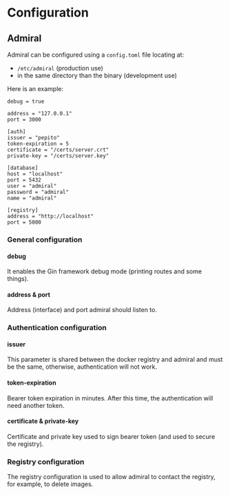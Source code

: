 # Configuration

## Admiral

Admiral can be configured using a `config.toml` file locating at:

* `/etc/admiral` (production use)
* in the same directory than the binary (development use)

Here is an example:

```
debug = true

address = "127.0.0.1"
port = 3000

[auth]
issuer = "pepito"
token-expiration = 5
certificate = "/certs/server.crt"
private-key = "/certs/server.key"

[database]
host = "localhost"
port = 5432
user = "admiral"
password = "admiral"
name = "admiral"

[registry]
address = "http://localhost"
port = 5000
```

### General configuration

#### debug

It enables the Gin framework debug mode (printing routes and some things).

#### address & port

Address (interface) and port admiral should listen to.

### Authentication configuration

#### issuer

This parameter is shared between the docker registry and admiral and must be the same, otherwise, authentication will not work.

#### token-expiration

Bearer token expiration in minutes. After this time, the authentication will need another token.

#### certificate & private-key

Certificate and private key used to sign bearer token (and used to secure the registry).

### Registry configuration

The registry configuration is used to allow admiral to contact the registry, for example, to delete images.
